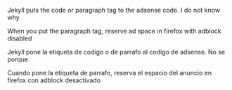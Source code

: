 Jekyll puts the code or paragraph tag to the adsense code. I do not know why

When you put the paragraph tag, reserve ad space in firefox with adblock disabled


Jekyll pone la etiqueta de codigo o de parrafo al codigo de adsense. No se porque

Cuando pone la etiqueta de parrafo, reserva el espacio del anuncio en firefox con adblock desactivado
